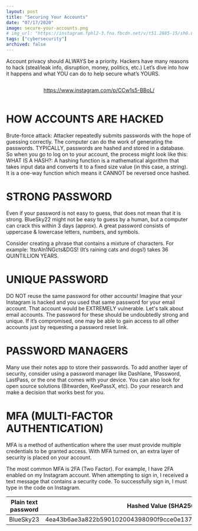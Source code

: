 ```yaml
---
layout: post
title: "Securing Your Accounts"
date: "07/17/2020"
image: secure-your-accounts.png
# img_url: "https://instagram.fphl2-3.fna.fbcdn.net/v/t51.2885-15/sh0.08/e35/p750x750/109336830_970481696707466_3734846650126287804_n.jpg?_nc_ht=instagram.fphl2-3.fna.fbcdn.net&_nc_cat=102&_nc_ohc=90TvHcL0ehQAX8SYHJe&oh=8c870430a0e00d089c87cbc9483daf0a&oe=5FA47D67"
tags: ["cybersecurity"]
archived: false 
---
```


Account privacy should ALWAYS be a priority. Hackers have many reasons to hack (steal/leak info, disruption, money, politics, etc.) Let’s dive into how it happens and what YOU can do to help secure what’s YOURS.

<div style="display: flex; justify-content: center;">

https://www.instagram.com/p/CCw1s5-BBoL/

</div>

# HOW ACCOUNTS ARE HACKED
Brute-force attack: Attacker repeatedly submits passwords with the hope of guessing correctly. The computer can do the work of generating the passwords. TYPICALLY, passwords are hashed and stored in a database. So when you go to log on to your account, the process might look like this:
WHAT IS A HASH?: 
A hashing function is a mathematical algorithm that takes input data and converts it to a fixed size value (in this case, a string). It is a one-way function which means it CANNOT be reversed once hashed.
# STRONG PASSWORD
Even if your password is not easy to guess, that does not mean that it is strong. BlueSky22 might not be easy to guess by a human, but a computer can crack this within 3 days (approx).
A great password consists of uppercase & lowercase letters, numbers, and symbols.

Consider creating a phrase that contains a mixture of characters. For example: 
1tsrAIn1NGcts&DGS! 
(It’s raining cats and dogs!) takes 36 QUINTILLION YEARS.

# UNIQUE PASSWORD
DO NOT reuse the same password for other accounts! Imagine that your Instagram is hacked and you used that same password for your email account. That account would be EXTREMELY vulnerable.
Let's talk about email accounts. The password for these should be undoubtedly strong and unique. If it’s compromised, one may be able to gain access to all other accounts just by requesting a password reset link.

# PASSWORD MANAGERS
Many use their notes app to store their passwords. To add another layer of security, consider using a password manager like Dashlane, 1Password, LastPass, or the one that comes with your device. You can also look for open source solutions (Bitwarden, KeePassX, etc). Do your research and make a decision that works best for you.

# MFA (MULTI-FACTOR AUTHENTICATION)
MFA is a method of authentication where the user must provide multiple credentials to be granted access. With MFA turned on, an extra layer of security is placed on your account. 

The most common MFA is 2FA (Two Factor). For example, I have 2FA enabled on my Instagram account. When attempting to sign in, I received a text message that contains a security code. To successfully sign in, I must type in the code on Instagram.

| Plain text password | Hashed Value (SHA256) |
|---------------------|-----------------------|
| BlueSky23           |4ea43b6ae3a822b590102004398090f9cce0e13737a47cb2ca14a186f231e1b9|
